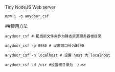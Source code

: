Tiny NodeJS Web server
```
npm i -g anydoor_csf
```

##使用方法
```
anydoor_csf # 把当前文件夹作为静态资源服务器根目录
 
anydoor_csf -p 8080 # 设置端口号为8080

anydoor_csf -h localhost # 设置 host 为 localhost

anydoor_csf -d /usr #设置根目录为  /usr
```